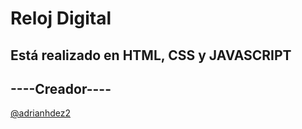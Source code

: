 # Reloj Digital

## Está realizado en HTML, CSS y JAVASCRIPT

## ----Creador----
[@adrianhdez2](https://github.com/adrianhdez2/)